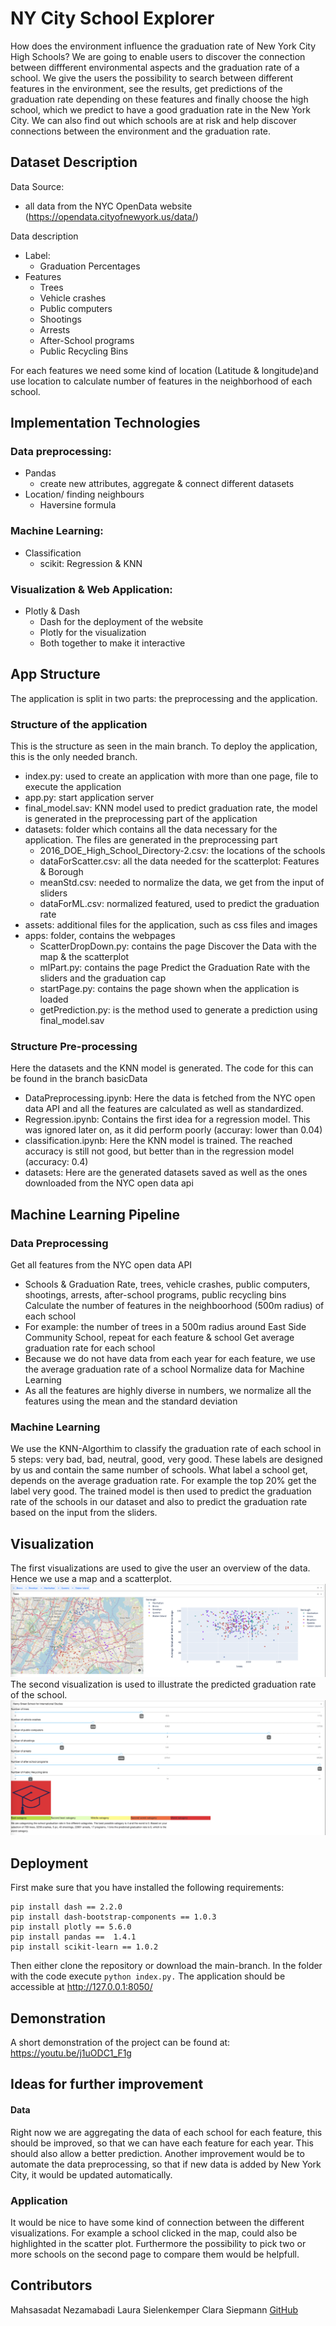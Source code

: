 # NY City School Explorer
How does the environment influence the graduation rate of New York City High Schools? We are going to enable users to discover the connection between diffferent environmental aspects and the graduation rate of a school. We give the users the possibility to search between different features in the environment, see the results, get predictions of the graduation rate depending on these features and finally choose the high school, which we predict to have a good graduation rate in the New York City. We can also find out which schools are at risk and help discover connections between the environment and the graduation rate.

## Dataset Description

Data Source:
* all data from the NYC OpenData website (https://opendata.cityofnewyork.us/data/)

Data description
* Label: 
  * Graduation Percentages
* Features 
  * Trees 
  * Vehicle crashes
  * Public computers
  * Shootings
  * Arrests
  * After-School programs
  * Public Recycling Bins
 
For each features we need some kind of location (Latitude & longitude)and use location to calculate number of features in the neighborhood of each school.


## Implementation Technologies

### Data preprocessing:
* Pandas 
  * create new attributes, aggregate & connect different datasets
* Location/ finding neighbours
  *  Haversine formula

### Machine Learning:
* Classification
  * scikit: Regression & KNN

### Visualization & Web Application:
* Plotly & Dash
  * Dash for the deployment of the website 
  * Plotly for the visualization
  * Both together to make it interactive


## App Structure
The application is split in two parts: the preprocessing and the application.
### Structure of the application
This is the structure as seen in the main branch. To deploy the application, this is the only needed branch.
* index.py: used to create an application with more than one page, file to execute the application
* app.py: start application server
* final_model.sav: KNN model used to predict graduation rate, the model is generated in the preprocessing part of the application
* datasets: folder which contains all the data necessary for the application. The files are generated in the preprocessing part
  * 2016_DOE_High_School_Directory-2.csv: the locations of the schools
  * dataForScatter.csv: all the data needed for the scatterplot: Features & Borough
  * meanStd.csv: needed to normalize the data, we get from the input of sliders
  * dataForML.csv: normalized featured, used to predict the graduation rate
* assets: additional files for the application, such as css files and images
* apps: folder, contains the webpages
  * ScatterDropDown.py: contains the page Discover the Data with the map & the scatterplot
  * mlPart.py: contains the page Predict the Graduation Rate with the sliders and the graduation cap
  * startPage.py: contains the page shown when the application is loaded
  * getPrediction.py: is the method used to generate a prediction using final_model.sav 


### Structure Pre-processing
Here the datasets and the KNN model is generated. The code for this can be found in the branch basicData
* DataPreprocessing.ipynb: Here the data is fetched from the NYC open data API and all the features are calculated as well as standardized.
* Regression.ipynb: Contains the first idea for a regression model. This was ignored later on, as it did perform poorly (accuray: lower than 0.04)
* classification.ipynb: Here the KNN model is trained. The reached accuracy is still not good, but better than in the regression model (accuracy: 0.4)
* datasets: Here are the generated datasets saved as well as the ones downloaded from the NYC open data api

## Machine Learning Pipeline
### Data Preprocessing
Get all features from the NYC open data API
* Schools & Graduation Rate, trees, vehicle crashes, public computers, shootings, arrests, after-school programs, public recycling bins
Calculate the number of features in the neighboorhood (500m radius) of each school 
* For example: the number of trees in a 500m radius around East Side Community School, repeat for each feature & school
Get average graduation rate for each school
* Because we do not have data from each year for each feature, we use the average graduation rate of a school
Normalize data for Machine Learning
* As all the features are highly diverse in numbers, we normalize all the features using the mean and the standard deviation

### Machine Learning
We use the KNN-Algorthim to classify the graduation rate of each school in 5 steps: very bad, bad, neutral, good, very good. These labels are designed by us and contain the same number of schools. What label a school get, depends on the average graduation rate. For example the top 20% get the label very good.
The trained model is then used to predict the graduation rate of the schools in our dataset and also to predict the graduation rate based on the input from the sliders.

## Visualization
The first visualizations are used to give the user an overview of the data. Hence we use a map and a scatterplot.
![Map and Scatterplot from the data of the NYCSchools](https://github.com/MahsasadatNezamabadi/L.A-Project/blob/main/ImagesForReadMe/GraduationRate.png?raw=true)
The second visualization is used to illustrate the predicted graduation rate of the school.
![Visualization of the graduation rate via a color changing graduation hat](https://github.com/MahsasadatNezamabadi/L.A-Project/blob/main/ImagesForReadMe/ScatterPlotMap.png?raw=true)
## Deployment
First make sure that you have installed the following requirements:

```
pip install dash == 2.2.0
pip install dash-bootstrap-components == 1.0.3
pip install plotly == 5.6.0
pip install pandas ==  1.4.1
pip install scikit-learn == 1.0.2
```
Then either clone the repository or download the main-branch. In the folder with the code execute ```python index.py.```
The application should be accessible at http://127.0.0.1:8050/

## Demonstration
A short demonstration of the project can be found at: https://youtu.be/j1uODC1_F1g

## Ideas for further improvement
#### Data 
Right now we are aggregating the data of each school for each feature, this should be improved, so that we can have each feature for each year. This should also allow a better prediction.
Another improvement would be to automate the data preprocessing, so that if new data is added by New York City, it would be updated automatically.
### Application
It would be nice to have some kind of connection between the different visualizations. For example a school clicked in the map, could also be highlighted in the scatter plot. 
Furthermore the possibility to pick two or more schools on the second page to compare them would be helpfull.

## Contributors
Mahsasadat Nezamabadi
Laura Sielenkemper
Clara Siepmann [GitHub](https://github.com/clara-hue)
